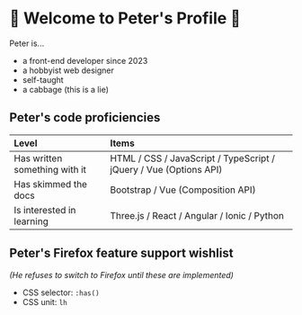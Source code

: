 # 🥬 Welcome to Peter's Profile 🥬
Peter is...
- a front-end developer since 2023
- a hobbyist web designer
- self-taught
- a cabbage (this is a lie)

## Peter's code proficiencies
| Level | Items |
| :-- | :-- |
| Has written something with it | HTML / CSS / JavaScript / TypeScript / jQuery / Vue (Options API) |
| Has skimmed the docs | Bootstrap / Vue (Composition API) |
| Is interested in learning | Three.js / React / Angular / Ionic / Python |

## Peter's Firefox feature support wishlist
*(He refuses to switch to Firefox until these are implemented)*
- CSS selector: `:has()`
- CSS unit: `lh`
